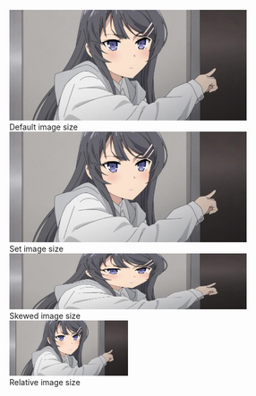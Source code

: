 <figure>
    <img src="/CS Course/HTML/Week2/waifu.jpg" alt="My waifu">
    <figcaption>Default image size</figcaption>
    <img src="waifu.jpg" width="500px" alt="My waifu">
    <figcaption>Set image size</figcaption>
    <img src="waifu.jpg" width="500px" height="100px" alt="My waifu">
    <figcaption>Skewed image size</figcaption>
    <img src="waifu.jpg" width="50%" alt="My waifu">
    <figcaption>Relative image size</figcaption>
</figure>
